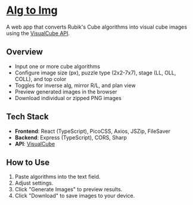 # [Alg to Img](https://andlamb2002.github.io/alg-to-img/)

A web app that converts Rubik's Cube algorithms into visual cube images using the [VisualCube API](https://visualcube.api.cubing.net/).

## Overview

- Input one or more cube algorithms
- Configure image size (px), puzzle type (2x2-7x7), stage (LL, OLL, COLL), and top color
- Toggles for inverse alg, mirror R/L, and plan view
- Preview generated images in the browser
- Download individual or zipped PNG images

## Tech Stack

- **Frontend**: React (TypeScript), PicoCSS, Axios, JSZip, FileSaver
- **Backend**: Express (TypeScript), CORS, Sharp
- **API**: [VisualCube](https://visualcube.api.cubing.net/)

## How to Use

1. Paste algorithms into the text field.
2. Adjust settings.
3. Click "Generate Images" to preview results.
4. Click "Download" to save images to your device.
